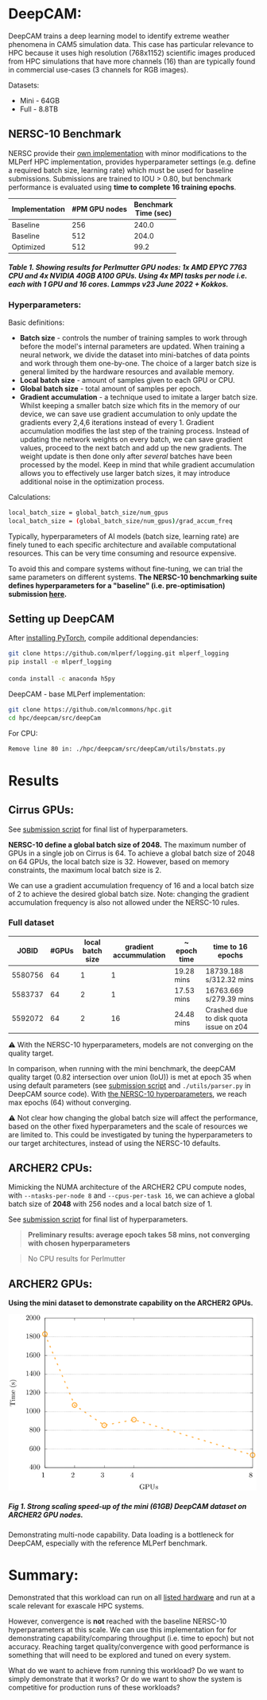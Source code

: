 DeepCAM: 
=========

DeepCAM trains a deep learning model to identify extreme weather phenomena in CAM5 simulation data. This case has particular relevance to HPC because it uses high resolution (768x1152) scientific images produced from HPC simulations that have more channels (16) than are typically found in commercial use-cases (3 channels for RGB images).

Datasets: 
* Mini - 64GB
* Full - 8.8TB 

## NERSC-10 Benchmark 

NERSC provide their [own implementation](https://gitlab.com/NERSC/N10-benchmarks/deepcam) with minor modifications to the MLPerf HPC implementation, provides hyperparameter settings (e.g. define a required batch size, learning rate) which must be used for baseline submissions. Submissions are trained to IOU > 0.80, but benchmark performance is evaluated using **time to complete 16 training epochs**. 

| Implementation | #PM GPU nodes | Benchmark <br> Time (sec) |
|---             |---    |---    |
| Baseline       |   256 | 240.0 |
| Baseline       |   512 | 204.0 |
| Optimized      |   512 |  99.2 |

##### Table 1. Showing results for Perlmutter GPU nodes: 1x AMD EPYC 7763 CPU and 4x NVIDIA 40GB A100 GPUs. Using 4x MPI tasks per node i.e. each with 1 GPU and 16 cores. Lammps v23 June 2022 + Kokkos. 

### Hyperparameters: 

Basic definitions: 
* **Batch size** - controls the number of training samples to work through before the model's internal parameters are updated. When training a neural network, we divide the dataset into mini-batches of data points and work through them one-by-one. The choice of a larger batch size is general limited by the hardware resources and available memory.
* **Local batch size** - amount of samples given to each GPU or CPU. 
* **Global batch size** - total amount of samples per epoch. 
* **Gradient accumulation** - a technique used to imitate a larger batch size. Whilst keeping a smaller batch size which fits in the memory of our device, we can save use gradient accumulation to only update the gradients every 2,4,6 iterations instead of every 1. Gradient accumulation modifies the last step of the training process. Instead of updating the network weights on every batch, we can save gradient values, proceed to the next batch and add up the new gradients. The weight update is then done only after *several* batches have been processed by the model. Keep in mind that while gradient accumulation allows you to effectively use larger batch sizes, it may introduce additional noise in the optimization process.


Calculations: 
```bash 
local_batch_size = global_batch_size/num_gpus 
local_batch_size = (global_batch_size/num_gpus)/grad_accum_freq 
```

Typically, hyperparameters of AI models (batch size, learning rate) are finely tuned to each specific architecture and available computational resources. This can be very time consuming and resource expensive. 

To avoid this and compare systems without fine-tuning, we can trial the same parameters on different systems. **The NERSC-10 benchmarking suite defines hyperparameters for a "baseline" (i.e. pre-optimisation) submission [here](https://gitlab.com/NERSC/N10-benchmarks/deepcam/-/blob/main/benchmark/bench_rcp.conf?ref_type=heads).** 


## Setting up DeepCAM 

After [installing PyTorch](scripts/README.md), compile additional dependancies: 

```bash 
git clone https://github.com/mlperf/logging.git mlperf_logging
pip install -e mlperf_logging

conda install -c anaconda h5py
```

DeepCAM - base MLPerf implementation: 
```bash 
git clone https://github.com/mlcommons/hpc.git
cd hpc/deepcam/src/deepCam 
```

For CPU: 
```bash 
Remove line 80 in: ./hpc/deepcam/src/deepCam/utils/bnstats.py
```


# Results

## Cirrus GPUs: 

See [submission script](scripts/run_deepcam_cirrus_gpu.sh) for final list of hyperparameters. 

**NERSC-10 define a global batch size of 2048.** The maximum number of GPUs in a single job on Cirrus is 64. To achieve a global batch size of 2048 on 64 GPUs, the local batch size is 32. However, based on memory constraints, the maximum local batch size is 2. 

We can use a gradient accumulation frequency of 16 and a local batch size of 2 to achieve the desired global batch size. Note: changing the gradient accumulation frequency is also not allowed under the NERSC-10 rules.


### Full dataset

<!-- Submitted on Cirrus: `/work/z04/z04/ebroadwa/benchmarks/deepcam/hpc/deepcam/src/deepCam`
* Full dataset 
* 64 GPU (16 node)
* Currently using local batch size = 1. BUT for NERSC-10: global batch size **must** be 2048, therefore the local batch size should be 32. 

> Currently running at ~ 18 mins per epoch.\
> Perlmutter reports benchmark time (time to 16 epochs) of 240 seconds on 1,024 A100s.\
> 18 mins per epoch = 288 mins (4.8 hours) to 16 epochs on 64 V100s.   -->



| JOBID | #GPUs | local batch size | gradient accummulation | ~ epoch time | time to 16 epochs | 
|-------|-------|-------|-------|-------|-----|
| 5580756   | 64    | 1     | 1     | 19.28 mins | 18739.188 s/312.32 mins | 
| 5583737   | 64    | 2     | 1     | 17.53 mins | 16763.669 s/279.39 mins  | 
| 5592072   | 64    | 2     | 16    | 24.48 mins | Crashed due to disk quota issue on z04 | 

<!-- Note: Timing from the start of epoch 1 to the end of epoch 16.  -->

:warning: With the NERSC-10 hyperparameters, models are not converging on the quality target. 

In comparison, when running with the mini benchmark, the deepCAM quality target (0.82 intersection over union (IoU)) is met at epoch 35 when using default parameters (see [submission script](scripts/run_deepcam_cirrus_gpu.sh) and `./utils/parser.py` in DeepCAM source code). With [the NERSC-10 hyperparameters](scripts/run_deepcam_cirrus_gpu_NERSC10.sh), we reach max epochs (64) without converging. 

:warning: Not clear how changing the global batch size will affect the performance, based on the other fixed hyperparameters and the scale of resources we are limited to. This could be investigated by tuning the hyperparameters to our target architectures, instead of using the NERSC-10 defaults. 



## ARCHER2 CPUs: 

Mimicking the NUMA architecture of the ARCHER2 CPU compute nodes, with `--ntasks-per-node 8` and `--cpus-per-task 16`, we can achieve a global batch size of **2048** with 256 nodes and a local batch size of 1. 

See [submission script](scripts/run_deepcam_archer2_cpu.sh) for final list of hyperparameters. 

> **Preliminary results: average epoch takes 58 mins, not converging with chosen hyperparameters**

> No CPU results for Perlmutter


## ARCHER2 GPUs: 

**Using the mini dataset to demonstrate capability on the ARCHER2 GPUs.**

<img src="results/deepcam_mini_archer2_gpu.png" width="500"> 

##### Fig 1. Strong scaling speed-up of the mini (61GB) DeepCAM dataset on ARCHER2 GPU nodes. 

Demonstrating multi-node capability. Data loading is a bottleneck for DeepCAM, especially with the reference MLPerf benchmark. 


# Summary: 

Demonstrated that this workload can run on all [listed hardware](../README.md) and run at a scale relevant for exascale HPC systems. 

However, convergence is **not** reached with the baseline NERSC-10 hyperparameters at this scale. We can use this implementation for for demonstrating capability/comparing throughput (i.e. time to epoch) but not accuracy. Reaching target quality/convergence with good performance is something that will need to be explored and tuned on every system. 

What do we want to achieve from running this workload? Do we want to simply demonstrate that it works? Or do we want to show the system is competitive for production runs of these workloads? 